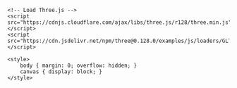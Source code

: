 <!DOCTYPE html>
<html lang="en">
<head>
    <meta charset="UTF-8">
    <meta name="viewport" content="width=device-width, initial-scale=1.0">
    <title>Interactive 3D Model</title>
    
    <!-- Load Three.js -->
    <script src="https://cdnjs.cloudflare.com/ajax/libs/three.js/r128/three.min.js"></script>
    <script src="https://cdn.jsdelivr.net/npm/three@0.128.0/examples/js/loaders/GLTFLoader.js"></script>

    <style>
        body { margin: 0; overflow: hidden; }
        canvas { display: block; }
    </style>
</head>
<body>
    <script>
        let scene, camera, renderer;

        function init() {
            scene = new THREE.Scene();
            camera = new THREE.PerspectiveCamera(50, window.innerWidth / window.innerHeight, 0.1, 1000);
            camera.position.set(0, 1, 5);

            renderer = new THREE.WebGLRenderer({ antialias: true, alpha: true });
            renderer.setSize(window.innerWidth, window.innerHeight);
            document.body.appendChild(renderer.domElement);

            // Lighting
            const ambientLight = new THREE.AmbientLight(0xffffff, 1.2);
            scene.add(ambientLight);

            const directionalLight = new THREE.DirectionalLight(0xffffff, 1);
            directionalLight.position.set(5, 5, 5).normalize();
            scene.add(directionalLight);

            // Load 3D Model
            const loader = new THREE.GLTFLoader();
            loader.load('https://cdn.glitch.global/0383431f-93bc-43e7-85f3-3239bd533ff3/volvo_240.glb?v=1741513418170', function (gltf) {
                scene.add(gltf.scene);
                animate();
            }, undefined, function (error) {
                console.error('Error loading 3D model:', error);
            });

            // Handle Window Resize
            window.addEventListener('resize', () => {
                renderer.setSize(window.innerWidth, window.innerHeight);
                camera.aspect = window.innerWidth / window.innerHeight;
                camera.updateProjectionMatrix();
            });
        }

        function animate() {
            requestAnimationFrame(animate);
            renderer.render(scene, camera);
        }

        init();
    </script>
</body>
</html>

